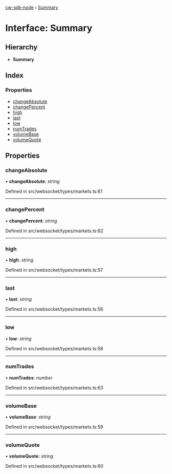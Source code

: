 [cw-sdk-node](../README.md) › [Summary](summary.md)

# Interface: Summary

## Hierarchy

* **Summary**

## Index

### Properties

* [changeAbsolute](summary.md#changeabsolute)
* [changePercent](summary.md#changepercent)
* [high](summary.md#high)
* [last](summary.md#last)
* [low](summary.md#low)
* [numTrades](summary.md#numtrades)
* [volumeBase](summary.md#volumebase)
* [volumeQuote](summary.md#volumequote)

## Properties

###  changeAbsolute

• **changeAbsolute**: *string*

Defined in src/websocket/types/markets.ts:61

___

###  changePercent

• **changePercent**: *string*

Defined in src/websocket/types/markets.ts:62

___

###  high

• **high**: *string*

Defined in src/websocket/types/markets.ts:57

___

###  last

• **last**: *string*

Defined in src/websocket/types/markets.ts:56

___

###  low

• **low**: *string*

Defined in src/websocket/types/markets.ts:58

___

###  numTrades

• **numTrades**: *number*

Defined in src/websocket/types/markets.ts:63

___

###  volumeBase

• **volumeBase**: *string*

Defined in src/websocket/types/markets.ts:59

___

###  volumeQuote

• **volumeQuote**: *string*

Defined in src/websocket/types/markets.ts:60
